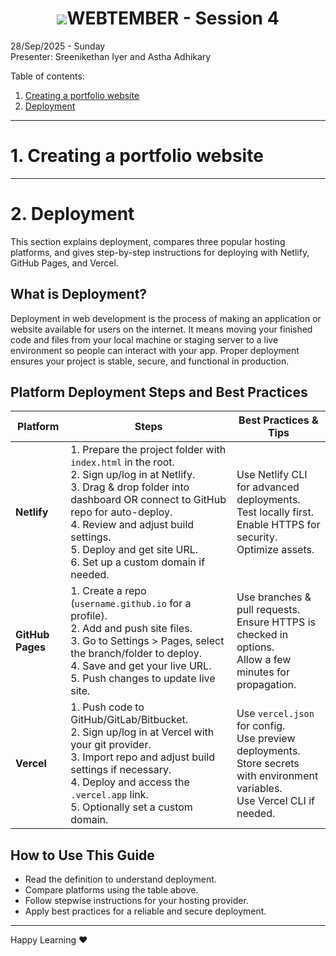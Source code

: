 <b><h1 align="center"><img src="media/logo.svg">WEBTEMBER - Session 4</h1></b>

28/Sep/2025 - Sunday<br>
Presenter: Sreenikethan Iyer and Astha Adhikary

Table of contents:
1. [Creating a portfolio website](#1-creating-a-portfolio-website)
2. [Deployment](#2-deployment)



---



# **1. Creating a portfolio website**
<!-- TODO: content -->
---




# **2. Deployment**

This section explains deployment, compares three popular hosting platforms, and gives step-by-step instructions for deploying with Netlify, GitHub Pages, and Vercel.

## What is Deployment?

Deployment in web development is the process of making an application or website available for users on the internet. It means moving your finished code and files from your local machine or staging server to a live environment so people can interact with your app. Proper deployment ensures your project is stable, secure, and functional in production.

## Platform Deployment Steps and Best Practices

| Platform      | Steps                                                                                                                                                                                                                                                | Best Practices & Tips                                                                                      |
| ------------- | ---------------------------------------------------------------------------------------------------------------------------------------------------------------------------------------------------------------------------------------------------- | ---------------------------------------------------------------------------------------------------------- |
| **Netlify**       | 1. Prepare the project folder with `index.html` in the root.<br>2. Sign up/log in at Netlify.<br>3. Drag & drop folder into dashboard OR connect to GitHub repo for auto-deploy.<br>4. Review and adjust build settings.<br>5. Deploy and get site URL.<br>6. Set up a custom domain if needed. | Use Netlify CLI for advanced deployments.<br>Test locally first.<br>Enable HTTPS for security.<br>Optimize assets.  |
| **GitHub Pages**  | 1. Create a repo (`username.github.io` for a profile).<br>2. Add and push site files.<br>3. Go to Settings > Pages, select the branch/folder to deploy.<br>4. Save and get your live URL.<br>5. Push changes to update live site.                                | Use branches & pull requests.<br>Ensure HTTPS is checked in options.<br>Allow a few minutes for propagation.         |
| **Vercel**        | 1. Push code to GitHub/GitLab/Bitbucket.<br>2. Sign up/log in at Vercel with your git provider.<br>3. Import repo and adjust build settings if necessary.<br>4. Deploy and access the `.vercel.app` link.<br>5. Optionally set a custom domain.                  | Use `vercel.json` for config.<br>Use preview deployments.<br>Store secrets with environment variables.<br>Use Vercel CLI if needed. |

## How to Use This Guide

- Read the definition to understand deployment.
- Compare platforms using the table above.
- Follow stepwise instructions for your hosting provider.
- Apply best practices for a reliable and secure deployment.



---



Happy Learning &hearts;
